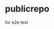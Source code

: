 # publicrepo
for e2e test











































































































































































































































































































































































































































































































































































































































































































































































































































































































































































































































































































































































































































































































































































































































































































































































































































































































































































































































































































































































































































































































































































































































































































































































































































































































































































































































































































